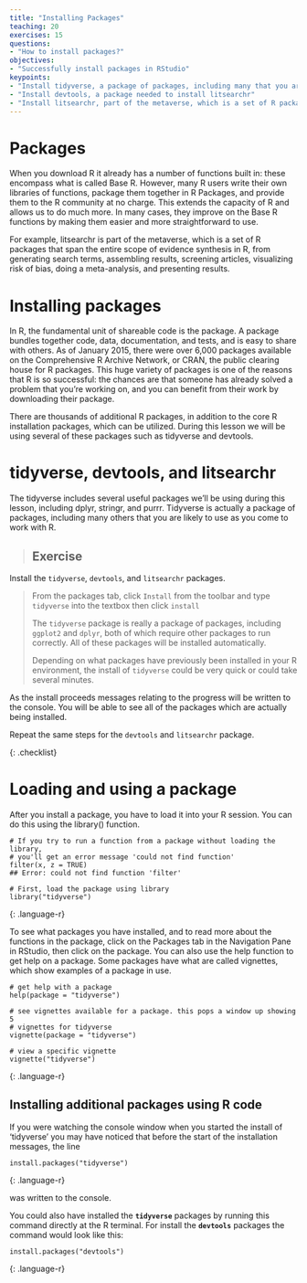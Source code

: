 ```yaml
---
title: "Installing Packages"
teaching: 20
exercises: 15
questions:
- "How to install packages?"
objectives:
- "Successfully install packages in RStudio"
keypoints:
- "Install tidyverse, a package of packages, including many that you are likely to use as you come to work with R"
- "Install devtools, a package needed to install litsearchr"
- "Install litsearchr, part of the metaverse, which is a set of R packages that span the entire scope of evidence synthesis in R"
---
```

# Packages
When you download R it already has a number of functions built in: these encompass what is called Base R. However, many R users write their own libraries of functions, package them together in R Packages, and provide them to the R community at no charge. This extends the capacity of R and allows us to do much more. In many cases, they improve on the Base R functions by making them easier and more straightforward to use.

For example, litsearchr is part of the metaverse, which is a set of R packages that span the entire scope of evidence synthesis in R, from generating search terms, assembling results, screening articles, visualizing risk of bias, doing a meta-analysis, and presenting results.

# Installing packages
In R, the fundamental unit of shareable code is the package. A package bundles together code, data, documentation, and tests, and is easy to share with others. As of January 2015, there were over 6,000 packages available on the Comprehensive R Archive Network, or CRAN, the public clearing house for R packages. This huge variety of packages is one of the reasons that R is so successful: the chances are that someone has already solved a problem that you’re working on, and you can benefit from their work by downloading their package.

There are thousands of additional R packages, in addition to the core R installation packages, which can be utilized. During this lesson we will be using several of these packages such as tidyverse and devtools.

# tidyverse, devtools, and litsearchr
The tidyverse includes several useful packages we’ll be using during this lesson, including dplyr, stringr, and purrr. Tidyverse is actually a package of packages, including many others that you are likely to use as you come to work with R.

> ## Exercise
Install the `tidyverse`, `devtools`, and `litsearchr` packages. 
>
> From the packages tab, click `Install` from the toolbar and type `tidyverse` into the textbox then click `install`
>
> The `tidyverse` package is really a package of packages, including `ggplot2` and `dplyr`, both of which require other packages to run correctly. All of these packages will be installed automatically. 
> 
> Depending on what packages have previously been installed in your R environment, the install of `tidyverse` could be very quick or could take several minutes.
>
As the install proceeds messages relating to the progress will be written to the console. You will be able to see all of the packages which are actually being installed.
>
Repeat the same steps for the `devtools` and `litsearchr` package.
> 
{: .checklist}

# Loading and using a package
After you install a package, you have to load it into your R session. You can do this using the library() function.

~~~
# If you try to run a function from a package without loading the library,
# you'll get an error message 'could not find function'
filter(x, z = TRUE)
## Error: could not find function 'filter'

# First, load the package using library
library("tidyverse")
~~~
{: .language-r}

To see what packages you have installed, and to read more about the functions in the package, click on the Packages tab in the Navigation Pane in RStudio, then click on the package. You can also use the help function to get help on a package. Some packages have what are called vignettes, which show examples of a package in use.

~~~
# get help with a package
help(package = "tidyverse")

# see vignettes available for a package. this pops a window up showing 5
# vignettes for tidyverse
vignette(package = "tidyverse")

# view a specific vignette
vignette("tidyverse")
~~~
{: .language-r}

## Installing additional packages using R code

If you were watching the console window when you started the install of ‘tidyverse’ you may have noticed that before the start of the installation messages, the line

~~~
install.packages("tidyverse")
~~~
{: .language-r}

was written to the console. 

You could also have installed the **`tidyverse`** packages by running this command directly at the R terminal. For install the **`devtools`** packages the command would look like this:

~~~
install.packages("devtools")
~~~
{: .language-r}
